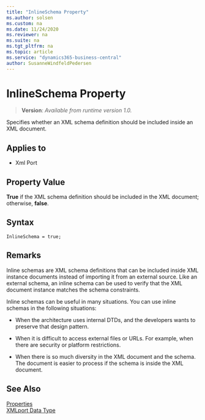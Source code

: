 ```yaml
---
title: "InlineSchema Property"
ms.author: solsen
ms.custom: na
ms.date: 11/24/2020
ms.reviewer: na
ms.suite: na
ms.tgt_pltfrm: na
ms.topic: article
ms.service: "dynamics365-business-central"
author: SusanneWindfeldPedersen
---
```

[//]: # (START>DO_NOT_EDIT)
[//]: # (IMPORTANT:Do not edit any of the content between here and the END>DO_NOT_EDIT.)
[//]: # (Any modifications should be made in the .xml files in the ModernDev repo.)
# InlineSchema Property
> **Version**: _Available from runtime version 1.0._

Specifies whether an XML schema definition should be included inside an XML document.

## Applies to
-   Xml Port


[//]: # (IMPORTANT: END>DO_NOT_EDIT)

## Property Value  

**True** if the XML schema definition should be included in the XML document; otherwise, **false**.  

## Syntax

```AL
InlineSchema = true;
```
 
## Remarks

Inline schemas are XML schema definitions that can be included inside XML instance documents instead of importing it from an external source. Like an external schema, an inline schema can be used to verify that the XML document instance matches the schema constraints.  
  
Inline schemas can be useful in many situations. You can use inline schemas in the following situations:  
  
- When the architecture uses internal DTDs, and the developers wants to preserve that design pattern.  
  
- When it is difficult to access external files or URLs. For example, when there are security or platform restrictions.  
  
- When there is so much diversity in the XML document and the schema. The document is easier to process if the schema is inside the XML document.  
  
## See Also

[Properties](devenv-properties.md)   
[XMLport Data Type](../datatypes/devenv-xmlport-data-type.md)
